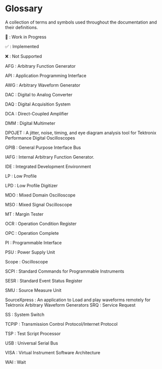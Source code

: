 # Glossary

A collection of terms and symbols used throughout the documentation and their definitions.

🚧
: Work in Progress

✅
: Implemented

❌
: Not Supported

AFG
: Arbitrary Function Generator

API
: Application Programming Interface

AWG
: Arbitrary Waveform Generator

DAC
: Digital to Analog Converter

DAQ
: Digital Acquisition System

DCA
: Direct-Coupled Amplifier

DMM
: Digital Multimeter

DPOJET
:  A jitter, noise, timing, and eye diagram analysis tool for Tektronix Performance Digital Oscilloscopes

GPIB
: General Purpose Interface Bus

IAFG
: Internal Arbitrary Function Generator.

IDE
: Integrated Development Environment

LP
: Low Profile

LPD
: Low Profile Digitizer

MDO
: Mixed Domain Oscilloscope

MSO
: Mixed Signal Oscilloscope

MT
: Margin Tester

OCR
: Operation Condition Register

OPC
: Operation Complete

PI
: Programmable Interface

PSU
: Power Supply Unit

Scope
: Oscilloscope

SCPI
: Standard Commands for Programmable Instruments

SESR
: Standard Event Status Register

SMU
: Source Measure Unit

SourceXpress
: An application to Load and play waveforms remotely for Tektronix Arbitrary Waveform Generators
SRQ
: Service Request

SS
: System Switch

TCPIP
: Transmission Control Protocol/Internet Protocol

TSP
: Test Script Processor

USB
: Universal Serial Bus

VISA
: Virtual Instrument Software Architecture

WAI
: Wait
